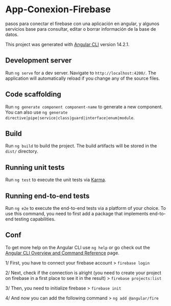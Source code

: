 # App-Conexion-Firebase
pasos para conectar el firebase con una aplicación en angular, y algunos servicios base para  consultar, editar o borrar información de la base de datos.

This project was generated with [Angular CLI](https://github.com/angular/angular-cli) version 14.2.1.

## Development server

Run `ng serve` for a dev server. Navigate to `http://localhost:4200/`. The application will automatically reload if you change any of the source files.

## Code scaffolding

Run `ng generate component component-name` to generate a new component. You can also use `ng generate directive|pipe|service|class|guard|interface|enum|module`.

## Build

Run `ng build` to build the project. The build artifacts will be stored in the `dist/` directory.

## Running unit tests

Run `ng test` to execute the unit tests via [Karma](https://karma-runner.github.io).

## Running end-to-end tests

Run `ng e2e` to execute the end-to-end tests via a platform of your choice. To use this command, you need to first add a package that implements end-to-end testing capabilities.

## Conf

To get more help on the Angular CLI use `ng help` or go check out the [Angular CLI Overview and Command Reference](https://angular.io/cli) page.

1/ First, you have to connect your firebase account > `firebase login`

2/ Next, check if the connection is alright (you need to create your project on firebase in a first place to see it in the result) > `firebase projects:list`

3/ Then, you need to initialize firebase > `firebase init`

4/ And now you can add the following command > `ng add @angular/fire`
